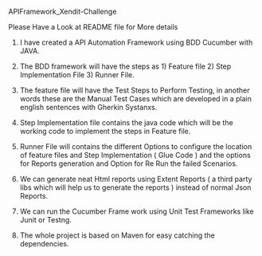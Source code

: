 APIFramework_Xendit-Challenge

Please Have a Look at README file for More details

1) I have created a API Automation Framework using BDD Cucumber with JAVA.

2) The BDD framework will have the steps as 1) Feature file 2) Step Implementation File 3) Runner File.

3) The feature file will have the Test Steps to Perform Testing, in another words these are the Manual Test Cases which are developed in a plain english sentences with Gherkin Systanxs.

4) Step Implementation file contains the java code which will be the working code to implement the steps in Feature file.

5) Runner File will contains the different Options to configure the location of feature files and Step Implementation ( Glue Code ) and the options for Reports generation and Option for Re Run the failed Scenarios.

6) We can generate neat Html reports using Extent Reports ( a third party libs which will help us to generate the reports ) instead of normal Json Reports.

7) We can run the Cucumber Frame work using Unit Test Frameworks like Junit or Testng.

8) The whole project is based on Maven for easy catching the dependencies.
